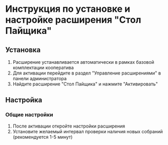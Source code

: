 # Инструкция по установке и настройке расширения "Стол Пайщика"

## Установка

1. Расширение устанавливается автоматически в рамках базовой комплектации кооператива
2. Для активации перейдите в раздел "Управление расширениями" в панели администратора
3. Найдите расширение "Стол Пайщика" и нажмите "Активировать"

## Настройка

### Общие настройки

1. После активации откройте настройки расширения
2. Установите желаемый интервал проверки наличия новых собраний (рекомендуется 1-5 минут)
